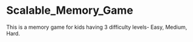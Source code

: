 # Scalable_Memory_Game
This is a memory game for kids having 3 difficulty levels- Easy, Medium, Hard.
